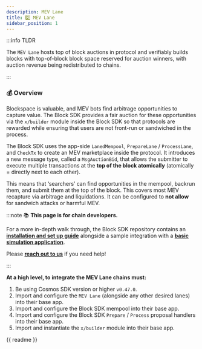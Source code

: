 ```yaml
---
description: MEV Lane
title: 2️⃣ MEV Lane
sidebar_position: 1
---
```


:::info TLDR

The `MEV Lane` hosts top of block auctions in protocol and verifiably builds blocks with top-of-block block space reserved for auction winners, with auction revenue being redistributed to chains.

:::

### 💰 Overview

Blockspace is valuable, and MEV bots find arbitrage opportunities to capture value. The Block SDK provides a fair auction for these opportunities via the `x/builder` module inside the Block SDK so that protocols are rewarded while ensuring that users are not front-run or sandwiched in the process.

The Block SDK uses the app-side `LanedMempool`, `PrepareLane` / `ProcessLane`, and `CheckTx` to create an MEV marketplace inside the protocol. It introduces a new message type, called a `MsgAuctionBid`, that allows the submitter to execute multiple transactions at the **top of the block atomically** (atomically = directly next to each other).

<!-- TODO: What do we do about searcher docs @mag -->

This means that ‘searchers’ can find opportunities in the mempool, backrun them, and submit them at the top of the block. This covers most MEV recapture via arbitrage and liquidations. It can be configured to **not allow** for sandwich attacks or harmful MEV.

:::note 📚 **This page is for chain developers.**

For a more in-depth walk through, the Block SDK repository contains an [**installation and set up guide**](https://github.com/skip-mev/pob#readme) alongside a sample integration with a [**basic simulation application**](https://github.com/skip-mev/pob/blob/main/tests/app/app.go).

Please [**reach out to us**](https://skip.money/contact) if you need help!

:::

**At a high level, to integrate the MEV Lane chains must:**

1. Be using Cosmos SDK version or higher `v0.47.0`.
2. Import and configure the `MEV Lane` (alongside any other desired lanes) into their base app.
3. Import and configure the Block SDK mempool into their base app.
4. Import and configure the Block SDK `Prepare` / `Process` proposal handlers into their base app.
5. Import and instantiate the `x/builder` module into their base app.

{{ readme }}
